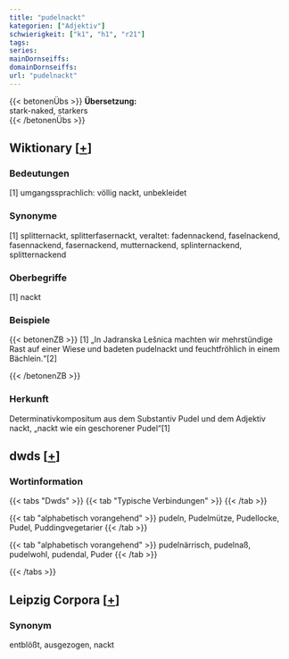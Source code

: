 ```yaml
---
title: "pudelnackt"
kategorien: ["Adjektiv"]
schwierigkeit: ["k1", "h1", "r21"]
tags:
series:
mainDornseiffs:
domainDornseiffs:
url: "pudelnackt"
---
```


{{< betonenÜbs >}}
**Übersetzung:**  
stark-naked, starkers  
{{< /betonenÜbs >}}

## Wiktionary [[+](https://de.wiktionary.org/wiki/pudelnackt)]

### Bedeutungen
[1] umgangssprachlich: völlig nackt, unbekleidet  

### Synonyme
[1] splitternackt, splitterfasernackt, veraltet: fadennackend, faselnackend, fasennackend, fasernackend, mutternackend, splinternackend, splitternackend  

### Oberbegriffe
[1] nackt  

### Beispiele
{{< betonenZB >}}
[1] „In Jadranska Lešnica machten wir mehrstündige Rast auf einer Wiese und badeten pudelnackt und feuchtfröhlich in einem Bächlein.“[2]  

{{< /betonenZB >}}
### Herkunft
Determinativkompositum aus dem Substantiv Pudel und dem Adjektiv nackt, „nackt wie ein geschorener Pudel“[1]  



## dwds [[+](https://www.dwds.de/wb/pudelnackt)]

### Wortinformation
{{< tabs "Dwds" >}}
{{< tab "Typische Verbindungen" >}}
{{< /tab >}}

{{< tab "alphabetisch vorangehend" >}}
pudeln, Pudelmütze, Pudellocke, Pudel, Puddingvegetarier
{{< /tab >}}

{{< tab "alphabetisch vorangehend" >}}
pudelnärrisch, pudelnaß, pudelwohl, pudendal, Puder
{{< /tab >}}

{{< /tabs >}}

## Leipzig Corpora [[+](https://corpora.uni-leipzig.de/en/res?word=pudelnackt&corpusId=deu_newscrawl-public_2018)]


### Synonym
entblößt, ausgezogen, nackt

